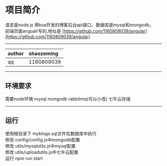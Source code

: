 # 项目简介
语言是node.js 用koa开发的博客后台api接口，数据库是mysql和mongodb。<br/>
前端页面angualr写的,地址是 [https://github.com/1160809039/angular](https://github.com/1160809039/angular)
<hr/>

|author|shaozeming|
|:---|:---|
|qq|1160809039|

<hr/>

## 环境要求
需要node环境 mysql mongodb rabbitmq(可以小改) 七牛云存储


<hr/>

## 运行
使用根目录下 myblogs.sql文件在数据库中执行<br/>
修改 config/config.js中mongodb配置<br/>
修改 utils/mysqlutils.js中mysql配置<br/>
修改 utils/uploadutils.js中七牛云配置<br/>
运行 npm run start<br/>

